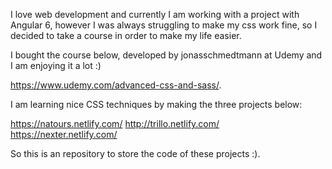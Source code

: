 I love web development and currently I am working with a project with Angular 6, however I was always struggling to make my css work fine, so I decided to take a course in order to make my life easier.

I bought the course below, developed by jonasschmedtmann at Udemy and I am enjoying it a lot :)

https://www.udemy.com/advanced-css-and-sass/.

I am learning nice CSS techniques by making the three projects below:

https://natours.netlify.com/
http://trillo.netlify.com/
https://nexter.netlify.com/

So this is an repository to store the code of these projects :).
